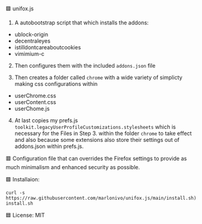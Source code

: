 🟪 unifox.js

1. A autobootstrap script that which installs the addons:
- ublock-origin
- decentraleyes
- istilldontcareaboutcookies
- vimimium-c
  
2. Then configures them with the included `addons.json` file

3. Then creates a folder called `chrome` with a wide variety of simplicty making css configurations within
- userChrome.css
- userContent.css
- userChome.js

4. At last copies my prefs.js `toolkit.legacyUserProfileCustomizations.stylesheets` which is necessary for the Files in Step 3. within the folder `chrome` to take effect and also because some extensions also store their settings out of addons.json within prefs.js. 

🟥 Configuration file that can overrides the Firefox settings to provide as much minimalism and enhanced security as possible.

🟩 Installaion:

``curl -s https://raw.githubusercontent.com/marlonivo/unifox.js/main/install.sh)
install.sh``

🟦 License: MIT



